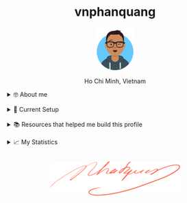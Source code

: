 <h1 align="center">vnphanquang</h1>

<p align="center">
  <a href="https://github.com/vnphanquang" target="_blank">
    <img src="./.github/images/avataaars.svg" alt="vnphanquang" height="100"/>
  </a>
</p>

<p align="center">Ho Chi Minh, Vietnam</p>

<details>
  <summary>🤓 About me</summary>

  <details align="center">
    <summary>My story</summary>
    <details align="center">
      <summary>Expand to see more of this</summary>
      <details align="center">
        <summary>Make this open to see some miracles</summary>
        <details align="center">
          <summary>You are getting there, keep going!</summary>
          <details align="center">
            <summary>You do really want to see how this ends, don't you?</summary>
            <details align="center">
              <summary>Well I have some exciting news to tell you</summary>
              <details align="center">
                <summary>You just wasted 5 seconds for this crap</summary>
                <details align="center">
                  <summary>Get your butt back to work</summary>
                  <details align="center">
                    <summary>Shame on you I have no story</summary>
                    <details align="center">
                      <summary>Okay now you are getting me annoyed...</summary>
                      <details align="center">
                        <summary>Okay okay, I will tell you my story, geez louise!</summary>
                        <details align="center">
                          <summary>It goes like this:</summary>
                          <details align="center">
                            <summary>...</summary>
                          </details>
                        </details>
                      </details>
                    </details>
                  </details>
                </details>
              </details>
            </details>
          </details>
        </details>
      </details>
    </details>
  </details>

  <br />

  My name is Quang Phan. I am a learner and a developer. This is where I dedicate my energy to the open source community.

  You are probably bored already so get back to whatever you were doing. See you out there on the field.

  In case you want to reach me, find me at `vnphanquang` on most social platforms.

  Cheers!
</details>

<br />

<details>
  <summary>💾 Current Setup</summary>
  <br />

My keyboard: [ZSA Moonlander](https://www.zsa.io/moonlander) [![monkeytype.badge]][monkeytype]

See my [.config] here for all my setup.

I mostly use Linux: [i3wm] & [polybar], [alacritty], [fish], [tmux], [neovim],

[![setup screenshot][local.images.setup]][.config]

I also use mac at work sometimes but only when i am forced too 😂.

</details>

<br />

<details>
  <summary>📚 Resources that helped me build this profile</summary>
  <br />

- [`awesome` collection of Github profiles](https://github.com/abhisheknaiidu/awesome-github-profile-readme#icons-) for inspiration
- [simpleicons](https://simpleicons.org/) for svg icons
- [getavataaars](https://getavataaars.com/) for avatar generation
- [wakatime](https://wakatime.com/dashboard), [wakatime-vscode](https://marketplace.visualstudio.com/items?itemName=WakaTime.vscode-wakatime) and the [anmol098/waka-readme-stats](https://github.com/anmol098/waka-readme-stats) github action for the coding stats section at end of this profile.

glhf!
</details>

<br />

<details>
  <summary>📈 My Statistics</summary>
  <br />

<!--START_SECTION:waka-->
![Code Time](http://img.shields.io/badge/Code%20Time-3%2C783%20hrs%2014%20mins-blue)

![Profile Views](http://img.shields.io/badge/Profile%20Views-6-blue)

**I'm an Early 🐤** 

```text
🌞 Morning                2762 commits        ██████░░░░░░░░░░░░░░░░░░░   24.69 % 
🌆 Daytime                3882 commits        █████████░░░░░░░░░░░░░░░░   34.71 % 
🌃 Evening                4357 commits        ██████████░░░░░░░░░░░░░░░   38.95 % 
🌙 Night                  184 commits         ░░░░░░░░░░░░░░░░░░░░░░░░░   01.65 % 
```
📅 **I'm Most Productive on Friday** 

```text
Monday                   1570 commits        ████░░░░░░░░░░░░░░░░░░░░░   14.04 % 
Tuesday                  1802 commits        ████░░░░░░░░░░░░░░░░░░░░░   16.11 % 
Wednesday                1478 commits        ███░░░░░░░░░░░░░░░░░░░░░░   13.21 % 
Thursday                 1055 commits        ██░░░░░░░░░░░░░░░░░░░░░░░   09.43 % 
Friday                   2158 commits        █████░░░░░░░░░░░░░░░░░░░░   19.29 % 
Saturday                 1791 commits        ████░░░░░░░░░░░░░░░░░░░░░   16.01 % 
Sunday                   1331 commits        ███░░░░░░░░░░░░░░░░░░░░░░   11.90 % 
```


📊 **This Week I Spent My Time On** 

```text
🕑︎ Time Zone: Asia/Ho_Chi_Minh

💬 Programming Languages: 
TypeScript               14 hrs 4 mins       █████████░░░░░░░░░░░░░░░░   37.06 % 
JavaScript               5 hrs 17 mins       ███░░░░░░░░░░░░░░░░░░░░░░   13.94 % 
JSON                     4 hrs 6 mins        ███░░░░░░░░░░░░░░░░░░░░░░   10.81 % 
CSS                      4 hrs 5 mins        ███░░░░░░░░░░░░░░░░░░░░░░   10.79 % 
Markdown                 3 hrs 39 mins       ██░░░░░░░░░░░░░░░░░░░░░░░   09.65 % 

🔥 Editors: 
Neovim                   37 hrs 58 mins      █████████████████████████   100.00 % 

💻 Operating System: 
Linux                    37 hrs 58 mins      █████████████████████████   100.00 % 
```

**I Mostly Code in JavaScript** 

```text
JavaScript               24 repos            ████████░░░░░░░░░░░░░░░░░   32.88 % 
TypeScript               22 repos            ████████░░░░░░░░░░░░░░░░░   30.14 % 
HTML                     3 repos             █░░░░░░░░░░░░░░░░░░░░░░░░   04.11 % 
CSS                      2 repos             █░░░░░░░░░░░░░░░░░░░░░░░░   02.74 % 
Jupyter Notebook         1 repo              ░░░░░░░░░░░░░░░░░░░░░░░░░   01.37 % 
```




 Last Updated on 29/11/2024 00:39:57 UTC
<!--END_SECTION:waka-->

</details>


<br />

<p align="center">
  <a href="https://github.com/vnphanquang" target="_blank">
    <img src="./.github/images/signature.svg" height="80" />
  </a>
</p>

[monkeytype.badge]: https://img.shields.io/endpoint?style=for-the-badge&url=https%3A%2F%2Fmonkeytype-badge-vhd5lan7mmhz.runkit.sh%3Fmessage%3D119wpm%26label%3Dmonkeytype%26logoVariant%3Done
[monkeytype]: https://monkeytype.com/

[alacritty]: https://alacritty.org/
[polybar]: https://github.com/polybar/polybar
[i3wm]: https://i3wm.org/
[tmux]: https://github.com/tmux/tmux/wiki
[fish]: https://fishshell.com/
[neovim]: https://neovim.io/
[vscode]: https://code.visualstudio.com/
[vscode.vim]: https://marketplace.visualstudio.com/items?itemName=vscodevim.vim

[.config]: https://github.com/vnphanquang/.config
[local.images.setup]: ./.github/images/setup.png
